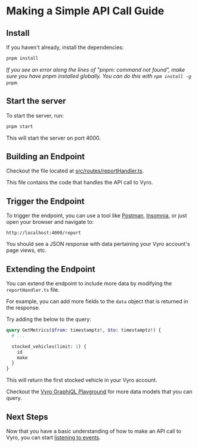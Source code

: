 # Making a Simple API Call Guide

## Install

If you haven't already, install the dependencies:

```bash
pnpm install
```

_If you see an error along the lines of "pnpm: command not found", make sure you have pnpm installed globally. You can do this with `npm install -g pnpm`._

## Start the server

To start the server, run:

```bash
pnpm start
```

This will start the server on port 4000.

## Building an Endpoint

Checkout the file located at [src/routes/reportHandler.ts](src/routes/reportHandler.ts).

This file contains the code that handles the API call to Vyro.

## Trigger the Endpoint

To trigger the endpoint, you can use a tool like [Postman](https://www.postman.com/), [Insomnia](https://insomnia.rest/), or just open your browser and navigate to:

```
http://localhost:4000/report
```

You should see a JSON response with data pertaining your Vyro account's page views, etc.

## Extending the Endpoint

You can extend the endpoint to include more data by modifying the `reportHandler.ts` file.

For example, you can add more fields to the `data` object that is returned in the response.

Try adding the below to the query:

```graphql
query GetMetrics($from: timestamptz!, $to: timestamptz!) {
  # ...

  stocked_vehicles(limit: 1) {
    id
    make
  }
}
```

This will return the first stocked vehicle in your Vyro account.

Checkout the [Vyro GraphiQL Playground](https://graphiql.vyro.co/) for more data models that you can query.

## Next Steps

Now that you have a basic understanding of how to make an API call to Vyro, you can start [listening to events](./listening-to-events.md).

